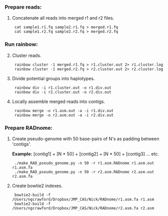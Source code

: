 
### Prepare reads:

1. Concatenate all reads into merged r1 and r2 files.

        cat sample1.r1.fq sample2.r1.fq > merged.r1.fq
        cat sample1.r2.fq sample2.r2.fq > merged.r2.fq

### Run rainbow:

2. Cluster reads.
        
        rainbow cluster -1 merged.r1.fq > r1.cluster.out 2> r1.cluster.log
        rainbow cluster -1 merged.r2.fq > r2.cluster.out 2> r2.cluster.log

3. Divide potential groups into haplotypes.

        rainbow div -i r1.cluster.out -o r1.div.out
        rainbow div -i r2.cluster.out -o r2.div.out

4. Locally assemble merged reads into contigs.

        rainbow merge -o r1.asm.out -a -i r1.div.out
        rainbow merge -o r2.asm.out -a -i r2.div.out

### Prepare RADnome:

1. Create pseudo-genome with 50 base-pairs of N's as padding between 'contigs'.

    **Example:** [contig1] + [N * 50] + [contig2] + [N * 50] + [contig3] ... etc.

        ./make_RAD_pseudo_genome.py -n 50 -r r1.asm.RADnome r1.asm.out r1.asm.fa
        ./make_RAD_pseudo_genome.py -n 50 -r r2.asm.RADnome r2.asm.out r2.asm.fa

2. Create bowtie2 indexes.

        bowtie2-build -f /Users/ngcrawford/Dropbox/JMP_CAS/Nick/RADnome/r1.asm.fa r1.asm
        bowtie2-build -f /Users/ngcrawford/Dropbox/JMP_CAS/Nick/RADnome/r2.asm.fa r2.asm



